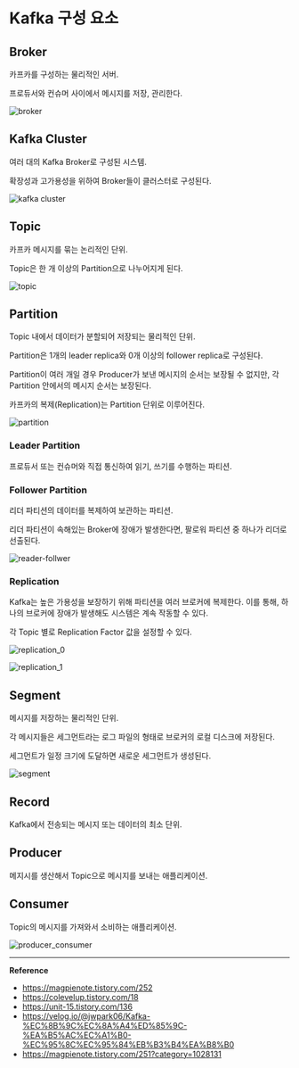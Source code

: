 # Kafka 구성 요소

## Broker
카프카를 구성하는 물리적인 서버.

프로듀서와 컨슈머 사이에서 메시지를 저장, 관리한다.

![broker](https://github.com/user-attachments/assets/6607fcf8-5e3d-4fdb-8c08-620033fb5276)

## Kafka Cluster
여러 대의 Kafka Broker로 구성된 시스템.

확장성과 고가용성을 위하여 Broker들이 클러스터로 구성된다.

![kafka cluster](https://github.com/user-attachments/assets/41fd6c0b-f525-4388-a31b-986a4fc662df)

## Topic
카프카 메시지를 묶는 논리적인 단위.

Topic은 한 개 이상의 Partition으로 나누어지게 된다.

![topic](https://github.com/user-attachments/assets/52e7f0e8-fa52-4cde-b613-064f9ddd66ed)

## Partition
Topic 내에서 데이터가 분할되어 저장되는 물리적인 단위.

Partition은 1개의 leader replica와 0개 이상의 follower replica로 구성된다.

Partition이 여러 개일 경우 Producer가 보낸 메시지의 순서는 보장될 수 없지만, 각 Partition 안에서의 메시지 순서는 보장된다.

카프카의 복제(Replication)는 Partition 단위로 이루어진다.

![partition](https://github.com/user-attachments/assets/a4315f35-ed73-4994-a305-217e3d0d2020)

### Leader Partition
프로듀서 또는 컨슈머와 직접 통신하여 읽기, 쓰기를 수행하는 파티션.

### Follower Partition
리더 파티션의 데이터를 복제하여 보관하는 파티션.

리더 파티션이 속해있는 Broker에 장애가 발생한다면, 팔로워 파티션 중 하나가 리더로 선출된다.

![reader-follwer](https://github.com/user-attachments/assets/d458adac-d329-4a12-a509-a177ce955309)

### Replication
Kafka는 높은 가용성을 보장하기 위해 파티션을 여러 브로커에 복제한다. 이를 통해, 하나의 브로커에 장애가 발생해도 시스템은 계속 작동할 수 있다.

각 Topic 별로 Replication Factor 값을 설정할 수 있다.

![replication_0](https://github.com/user-attachments/assets/2f476e37-5b4e-42cc-a736-d0850337f4f4)

![replication_1](https://github.com/user-attachments/assets/157a9c97-443d-45ec-9a21-cb54ed97ee7f)

## Segment
메시지를 저장하는 물리적인 단위.

각 메시지들은 세그먼트라는 로그 파일의 형태로 브로커의 로컬 디스크에 저장된다.

세그먼트가 일정 크기에 도달하면 새로운 세그먼트가 생성된다.

![segment](https://github.com/user-attachments/assets/a744efe9-0dce-4b0d-af03-a6b5eadf64bd)

## Record
Kafka에서 전송되는 메시지 또는 데이터의 최소 단위.

## Producer
메지시를 생산해서 Topic으로 메시지를 보내는 애플리케이션.

## Consumer
Topic의 메시지를 가져와서 소비하는 애플리케이션.

![producer_consumer](https://github.com/user-attachments/assets/7861b220-83e1-4af0-8c01-995fc224c09a)


---
**Reference**<br>
- https://magpienote.tistory.com/252
- https://colevelup.tistory.com/18
- https://unit-15.tistory.com/136
- https://velog.io/@jwpark06/Kafka-%EC%8B%9C%EC%8A%A4%ED%85%9C-%EA%B5%AC%EC%A1%B0-%EC%95%8C%EC%95%84%EB%B3%B4%EA%B8%B0
- https://magpienote.tistory.com/251?category=1028131
